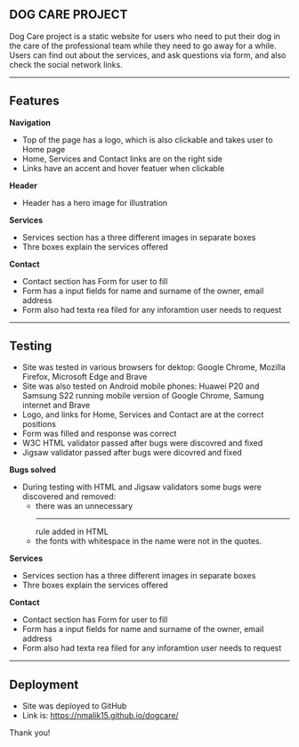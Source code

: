 ## DOG CARE PROJECT

Dog Care project is a static website for users who need to put their dog in the care of the professional team while they need to go away for a while.
Users can find out about the services, and ask questions via form, and also check the social network links.

------

## Features

**Navigation**
- Top of the page has a logo, which is also clickable and takes user to Home page
- Home, Services and Contact links are on the right side
- Links have an accent and hover featuer when clickable

**Header**
- Header has a hero image for illustration

**Services**
- Services section has a three different images in separate boxes
- Thre boxes explain the services offered

**Contact**
- Contact section has Form for user to fill
- Form has a input fields for name and surname of the owner, email address
- Form also had texta rea filed for any inforamtion user needs to request

------

## Testing

- Site was tested in various browsers for dektop: Google Chrome, Mozilla Firefox, Microsoft Edge and Brave 
- Site was also tested on Android mobile phones: Huawei P20 and Samsung S22 running mobile version of Google Chrome, Samung internet and Brave
- Logo, and links for Home, Services and Contact are at the correct positions
- Form was filled and response was correct
- W3C HTML validator passed after bugs were discovred and fixed
- Jigsaw validator passed after bugs were dicovred and fixed

**Bugs solved**
- During testing with HTML and Jigsaw validators  some bugs were discovered and removed:
    - there was an unnecessary <hr> rule added in HTML
    - the fonts with whitespace in the name were not in the quotes.

**Services**
- Services section has a three different images in separate boxes
- Thre boxes explain the services offered

**Contact**
- Contact section has Form for user to fill
- Form has a input fields for name and surname of the owner, email address
- Form also had texta rea filed for any inforamtion user needs to request

------

## Deployment

- Site was deployed to GitHub
- Link is: https://nmalik15.github.io/dogcare/


Thank you!
